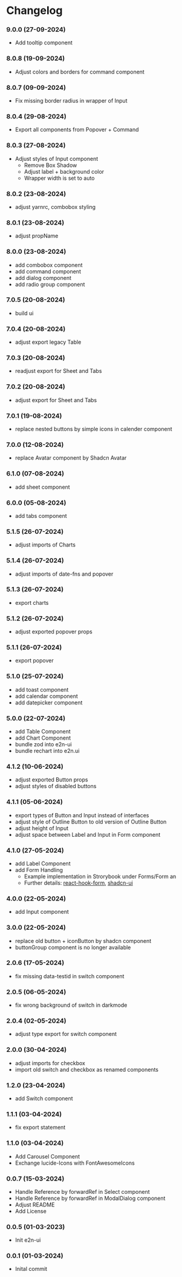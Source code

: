 # Changelog

### 9.0.0 (27-09-2024)

- Add tooltip component

### 8.0.8 (19-09-2024)

- Adjust colors and borders for command component

### 8.0.7 (09-09-2024)

- Fix missing border radius in wrapper of Input

### 8.0.4 (29-08-2024)

- Export all components from Popover + Command

### 8.0.3 (27-08-2024)

- Adjust styles of Input component
  - Remove Box Shadow
  - Adjust label + background color
  - Wrapper width is set to auto

### 8.0.2 (23-08-2024)

- adjust yarnrc, combobox styling

### 8.0.1 (23-08-2024)

- adjust propName

### 8.0.0 (23-08-2024)

- add combobox component
- add command component
- add dialog component
- add radio group component

### 7.0.5 (20-08-2024)

- build ui

### 7.0.4 (20-08-2024)

- adjust export legacy Table

### 7.0.3 (20-08-2024)

- readjust export for Sheet and Tabs

### 7.0.2 (20-08-2024)

- adjust export for Sheet and Tabs

### 7.0.1 (19-08-2024)

- replace nested buttons by simple icons in calender component

### 7.0.0 (12-08-2024)

- replace Avatar component by Shadcn Avatar

### 6.1.0 (07-08-2024)

- add sheet component

### 6.0.0 (05-08-2024)

- add tabs component

### 5.1.5 (26-07-2024)

- adjust imports of Charts

### 5.1.4 (26-07-2024)

- adjust imports of date-fns and popover

### 5.1.3 (26-07-2024)

- export charts

### 5.1.2 (26-07-2024)

- adjust exported popover props

### 5.1.1 (26-07-2024)

- export popover

### 5.1.0 (25-07-2024)

- add toast component
- add calendar component
- add datepicker component

### 5.0.0 (22-07-2024)

- add Table Component
- add Chart Component
- bundle zod into e2n-ui
- bundle rechart into e2n.ui

### 4.1.2 (10-06-2024)

- adjust exported Button props
- adjust styles of disabled buttons

### 4.1.1 (05-06-2024)

- export types of Button and Input instead of interfaces
- adjust style of Outline Button to old version of Outline Button
- adjust height of Input
- adjust space between Label and Input in Form component

### 4.1.0 (27-05-2024)

- add Label Component
- add Form Handling
  - Example implementation in Strorybook under Forms/Form an
  - Further details: [react-hook-form](https://react-hook-form.com/), [shadcn-ui](https://ui.shadcn.com/docs/components/form)

### 4.0.0 (22-05-2024)

- add Input component

### 3.0.0 (22-05-2024)

- replace old button + iconButton by shadcn component
- buttonGroup component is no longer available

### 2.0.6 (17-05-2024)

- fix missing data-testid in switch component

### 2.0.5 (06-05-2024)

- fix wrong background of switch in darkmode

### 2.0.4 (02-05-2024)

- adjust type export for switch component

### 2.0.0 (30-04-2024)

- adjust imports for checkbox
- import old switch and checkbox as renamed components

### 1.2.0 (23-04-2024)

- add Switch component

### 1.1.1 (03-04-2024)

- fix export statement

### 1.1.0 (03-04-2024)

- Add Carousel Component
- Exchange lucide-Icons with FontAwesomeIcons

### 0.0.7 (15-03-2024)

- Handle Reference by forwardRef in Select component
- Handle Reference by forwardRef in ModalDialog component
- Adjust README
- Add License

### 0.0.5 (01-03-2023)

- Init e2n-ui

### 0.0.1 (01-03-2024)

- Inital commit
